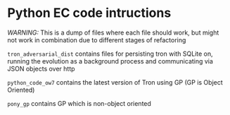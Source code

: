 Python EC code intructions
==========================

*WARNING:* This is a dump of files where each file should work, but
might not work in combination due to different stages of refactoring

`tron_adversarial_dist` contains files for persisting tron with SQLite
on, running the evolution as a background process and communicating via JSON objects over http

`python_code_ow7` contains the latest version of Tron using GP (GP is Object Oriented)

`pony_gp` contains GP which is non-object oriented